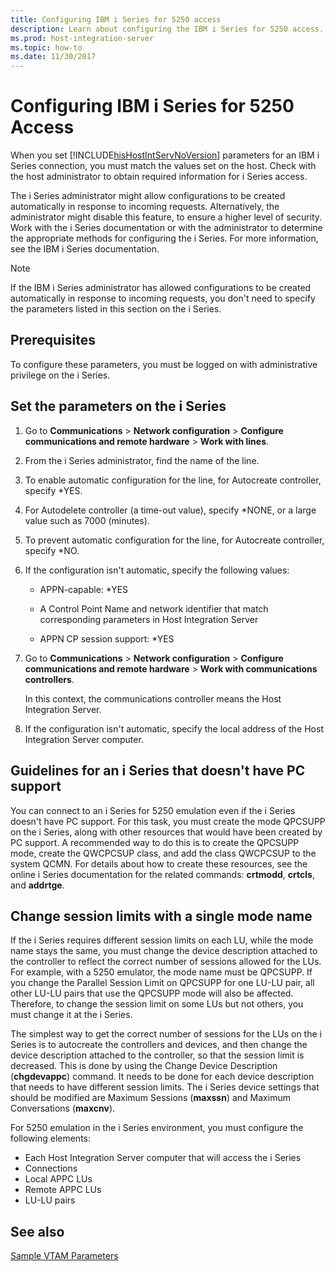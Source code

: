 ```yaml
---
title: Configuring IBM i Series for 5250 access
description: Learn about configuring the IBM i Series for 5250 access.
ms.prod: host-integration-server
ms.topic: how-to
ms.date: 11/30/2017
---
```


# Configuring IBM i Series for 5250 Access

When you set [!INCLUDE[hisHostIntServNoVersion](../includes/hishostintservnoversion-md.md)] parameters for an IBM i Series connection, you must match the values set on the host. Check with the host administrator to obtain required information for i Series access.
  
The i Series administrator might allow configurations to be created automatically in response to incoming requests. Alternatively, the administrator might disable this feature, to ensure a higher level of security. Work with the i Series documentation or with the administrator to determine the appropriate methods for configuring the i Series. For more information, see the IBM i Series documentation.
  
> [!NOTE]
>
> If the IBM i Series administrator has allowed configurations to be created automatically in response
> to incoming requests, you don't need to specify the parameters listed in this section on the i Series.

## Prerequisites

To configure these parameters, you must be logged on with administrative privilege on the i Series.

## Set the parameters on the i Series

1. Go to **Communications** > **Network configuration** > **Configure communications and remote hardware** > **Work with lines**.

1. From the i Series administrator, find the name of the line.

1. To enable automatic configuration for the line, for Autocreate controller, specify *YES.

1. For Autodelete controller (a time-out value), specify \*NONE, or a large value such as 7000 (minutes).

1. To prevent automatic configuration for the line, for Autocreate controller, specify \*NO.

1. If the configuration isn't automatic, specify the following values:
 
   - APPN-capable: *YES

   - A Control Point Name and network identifier that match corresponding parameters in Host Integration Server

   - APPN CP session support: *YES

1. Go to **Communications** > **Network configuration** > **Configure communications and remote hardware** > **Work with communications controllers**.

   In this context, the communications controller means the Host Integration Server.

1. If the configuration isn't automatic, specify the local address of the Host Integration Server computer.

## Guidelines for an i Series that doesn't have PC support

You can connect to an i Series for 5250 emulation even if the i Series doesn't have PC support. For this task, you must create the mode QPCSUPP on the i Series, along with other resources that would have been created by PC support. A recommended way to do this is to create the QPCSUPP mode, create the QWCPCSUP class, and add the class QWCPCSUP to the system QCMN. For details about how to create these resources, see the online i Series documentation for the related commands: **crtmodd**, **crtcls**, and **addrtge**.

## Change session limits with a single mode name  

If the i Series requires different session limits on each LU, while the mode name stays the same, you must change the device description attached to the controller to reflect the correct number of sessions allowed for the LUs. For example, with a 5250 emulator, the mode name must be QPCSUPP. If you change the Parallel Session Limit on QPCSUPP for one LU-LU pair, all other LU-LU pairs that use the QPCSUPP mode will also be affected. Therefore, to change the session limit on some LUs but not others, you must change it at the i Series.

The simplest way to get the correct number of sessions for the LUs on the i Series is to autocreate the controllers and devices, and then change the device description attached to the controller, so that the session limit is decreased. This is done by using the Change Device Description (**chgdevappc**) command. It needs to be done for each device description that needs to have different session limits. The i Series device settings that should be modified are Maximum Sessions (**maxssn**) and Maximum Conversations (**maxcnv**).  
  
For 5250 emulation in the i Series environment, you must configure the following elements:

- Each Host Integration Server computer that will access the i Series
- Connections
- Local APPC LUs
- Remote APPC LUs
- LU-LU pairs  
  
## See also  

[Sample VTAM Parameters](../core/sample-vtam-parameters1.md)
